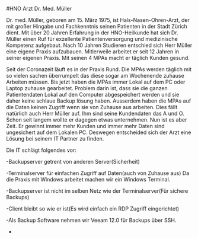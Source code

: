 #HNO Arzt Dr. Med. Müller

Dr. med. Müller, geboren am 15. März 1975, ist  Hals-Nasen-Ohren-Arzt, der mit großer Hingabe und Fachkenntnis seinen Patienten in der Stadt Zürich dient. Mit über 20 Jahren Erfahrung in der HNO-Heilkunde hat sich Dr. Müller einen Ruf für exzellente Patientenversorgung und medizinische Kompetenz aufgebaut. Nach 10 Jahren Studieren entschied sich Herr Müller eine eigene Praxis aufzubauen. Mitlerweile arbeitet er seit 12 Jahren in seiner eigenen Praxis. Mit seinen 4 MPAs macht er täglich Kunden gesund.
<br>

Seit der Coronazeit läuft es in der Praxis Rund. Die MPAs werden täglich mit so vielen sachen überrumpelt das diese sogar am Wochenende zuhause Arbeiten müssen. Bis jetzt haben die MPAs immer Lokal auf dem PC oder Laptop zuhause gearbeitet. Problem darin ist, dass sie die ganzen Patientendaten Lokal auf den Computer abgespeichert werden und sie daher keine schlaue Backup lösung haben. Ausserdem haben die MPAs auf die Daten keinen Zugriff wenn sie von Zuhause aus arbeiten. Dies fällt natürlich auch Herr Müller auf. Ihm sind seine Kundendaten das A und O. Schon seit langem wollte er dagegen etwas unternehmen. Nun ist es aber Zeit. Er gewinnt immer mehr Kunden und immer mehr Daten sind ungesichert auf dem Lokalen PC. Deswegen entscheided sich der Arzt eine Lösung bei seinem IT Partner zu finden.<br>

Die IT schlägt folgendes vor:

-Backupserver getrent von anderen Server(Sicherheit)

-Terminalserver für einfachen Zugriff auf Daten(auch von Zuhause aus) Da die Praxis mit Windows arbeitet machen wir ein Windows Terminal.

-Backupserver ist nicht im selben Netz wie der Terminalserver(Für sichere Backups)

-Client bleibt so wie er ist(Es wird einfach ein RDP Zugriff eingerichtet)

-Als Backup Software nehmen wir Veeam 12.0 für Backups über SSH.

-